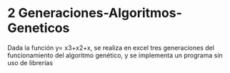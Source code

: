 # 2 Generaciones-Algoritmos-Geneticos
 Dada la función y= x3+x2+x, se realiza en excel tres generaciones del funcionamiento del algoritmo genético, y se implementa un programa sin uso de librerías
